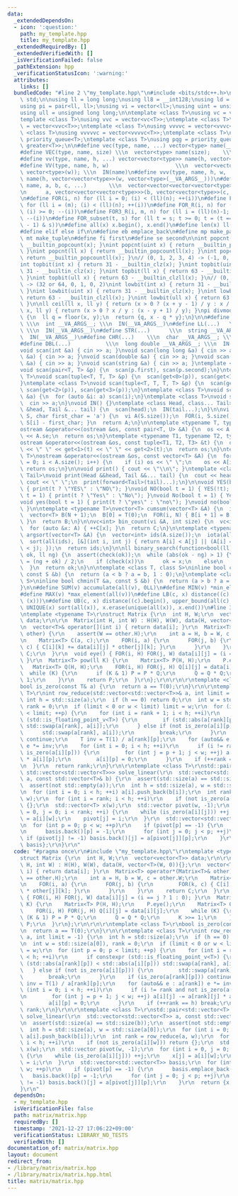 ```yaml
---
data:
  _extendedDependsOn:
  - icon: ':question:'
    path: my_template.hpp
    title: my_template.hpp
  _extendedRequiredBy: []
  _extendedVerifiedWith: []
  _isVerificationFailed: false
  _pathExtension: hpp
  _verificationStatusIcon: ':warning:'
  attributes:
    links: []
  bundledCode: "#line 2 \"my_template.hpp\"\n#include <bits/stdc++.h>\n\nusing namespace\
    \ std;\n\nusing ll = long long;\nusing ll8 = __int128;\nusing ld = long double;\n\
    using pi = pair<ll, ll>;\nusing vi = vector<ll>;\nusing uint = unsigned int;\n\
    using ull = unsigned long long;\n\ntemplate <class T>\nusing vc = vector<T>;\n\
    template <class T>\nusing vvc = vector<vc<T>>;\ntemplate <class T>\nusing vvvc\
    \ = vector<vvc<T>>;\ntemplate <class T>\nusing vvvvc = vector<vvvc<T>>;\ntemplate\
    \ <class T>\nusing vvvvvc = vector<vvvvc<T>>;\ntemplate <class T>\nusing pq =\
    \ priority_queue<T>;\ntemplate <class T>\nusing pqg = priority_queue<T, vector<T>,\
    \ greater<T>>;\n\n#define vec(type, name, ...) vector<type> name(__VA_ARGS__)\n\
    #define VEC(type, name, size) \\\n  vector<type> name(size);    \\\n  IN(name)\n\
    #define vv(type, name, h, ...) vector<vector<type>> name(h, vector<type>(__VA_ARGS__))\n\
    #define VV(type, name, h, w)                     \\\n  vector<vector<type>> name(h,\
    \ vector<type>(w)); \\\n  IN(name)\n#define vvv(type, name, h, w, ...) \\\n  vector<vector<vector<type>>>\
    \ name(h, vector<vector<type>>(w, vector<type>(__VA_ARGS__)))\n#define vvvv(type,\
    \ name, a, b, c, ...)       \\\n  vector<vector<vector<vector<type>>>> name( \\\
    \n      a, vector<vector<vector<type>>>(b, vector<vector<type>>(c, vector<type>(__VA_ARGS__))))\n\
    \n#define FOR(i, n) for (ll i = 0; (i) < (ll)(n); ++(i))\n#define FOR3(i, m, n)\
    \ for (ll i = (m); (i) < (ll)(n); ++(i))\n#define FOR_R(i, n) for (ll i = (ll)(n)-1;\
    \ (i) >= 0; --(i))\n#define FOR3_R(i, m, n) for (ll i = (ll)(n)-1; (i) >= (ll)(m);\
    \ --(i))\n#define FOR_subset(t, s) for (ll t = s; t >= 0; t = (t == 0 ? -1 : (t\
    \ - 1) & s))\n#define all(x) x.begin(), x.end()\n#define len(x) ll(x.size())\n\
    #define elif else if\n\n#define eb emplace_back\n#define mp make_pair\n#define\
    \ mt make_tuple\n#define fi first\n#define se second\n\nint popcnt(int x) { return\
    \ __builtin_popcount(x); }\nint popcnt(uint x) { return __builtin_popcount(x);\
    \ }\nint popcnt(ll x) { return __builtin_popcountll(x); }\nint popcnt(ull x) {\
    \ return __builtin_popcountll(x); }\n// (0, 1, 2, 3, 4) -> (-1, 0, 1, 1, 2)\n\
    int topbit(int x) { return 31 - __builtin_clz(x); }\nint topbit(uint x) { return\
    \ 31 - __builtin_clz(x); }\nint topbit(ll x) { return 63 - __builtin_clzll(x);\
    \ }\nint topbit(ull x) { return 63 - __builtin_clzll(x); }\n// (0, 1, 2, 3, 4)\
    \ -> (32 or 64, 0, 1, 0, 2)\nint lowbit(int x) { return 31 - __builtin_clz(x);\
    \ }\nint lowbit(uint x) { return 31 - __builtin_clz(x); }\nint lowbit(ll x) {\
    \ return 63 - __builtin_clzll(x); }\nint lowbit(ull x) { return 63 - __builtin_clzll(x);\
    \ }\n\nll ceil(ll x, ll y) { return (x > 0 ? (x + y - 1) / y : x / y); }\nll floor(ll\
    \ x, ll y) { return (x > 0 ? x / y : (x - y + 1) / y); }\npi divmod(ll x, ll y)\
    \ {\n  ll q = floor(x, y);\n  return {q, x - q * y};\n}\n\n#define INT(...)  \
    \ \\\n  int __VA_ARGS__; \\\n  IN(__VA_ARGS__)\n#define LL(...)   \\\n  ll __VA_ARGS__;\
    \ \\\n  IN(__VA_ARGS__)\n#define STR(...)      \\\n  string __VA_ARGS__; \\\n\
    \  IN(__VA_ARGS__)\n#define CHR(...)    \\\n  char __VA_ARGS__; \\\n  IN(__VA_ARGS__)\n\
    #define DBL(...)           \\\n  long double __VA_ARGS__; \\\n  IN(__VA_ARGS__)\n\
    void scan(int &a) { cin >> a; }\nvoid scan(long long &a) { cin >> a; }\nvoid scan(char\
    \ &a) { cin >> a; }\nvoid scan(double &a) { cin >> a; }\nvoid scan(long double\
    \ &a) { cin >> a; }\nvoid scan(string &a) { cin >> a; }\ntemplate <class T>\n\
    void scan(pair<T, T> &p) {\n  scan(p.first), scan(p.second);\n}\ntemplate <class\
    \ T>\nvoid scan(tuple<T, T, T> &p) {\n  scan(get<0>(p)), scan(get<1>(p)), scan(get<2>(p));\n\
    }\ntemplate <class T>\nvoid scan(tuple<T, T, T, T> &p) {\n  scan(get<0>(p)), scan(get<1>(p)),\
    \ scan(get<2>(p)), scan(get<3>(p));\n}\ntemplate <class T>\nvoid scan(vector<T>\
    \ &a) {\n  for (auto &i: a) scan(i);\n}\ntemplate <class T>\nvoid scan(T &a) {\n\
    \  cin >> a;\n}\nvoid IN() {}\ntemplate <class Head, class... Tail>\nvoid IN(Head\
    \ &head, Tail &... tail) {\n  scan(head);\n  IN(tail...);\n}\n\nvi s_to_vi(string\
    \ S, char first_char = 'a') {\n  vi A(S.size());\n  FOR(i, S.size()) { A[i] =\
    \ S[i] - first_char; }\n  return A;\n}\n\ntemplate <typename T, typename U>\n\
    ostream &operator<<(ostream &os, const pair<T, U> &A) {\n  os << A.fi << \" \"\
    \ << A.se;\n  return os;\n}\ntemplate <typename T1, typename T2, typename T3>\n\
    ostream &operator<<(ostream &os, const tuple<T1, T2, T3> &t) {\n  os << get<0>(t)\
    \ << \" \" << get<1>(t) << \" \" << get<2>(t);\n  return os;\n}\ntemplate <typename\
    \ T>\nostream &operator<<(ostream &os, const vector<T> &A) {\n  for (size_t i\
    \ = 0; i < A.size(); i++) {\n    if (i) os << \" \";\n    os << A[i];\n  }\n \
    \ return os;\n}\n\nvoid print() { cout << \"\\n\"; }\ntemplate <class Head, class...\
    \ Tail>\nvoid print(Head &&head, Tail &&... tail) {\n  cout << head;\n  if (sizeof...(Tail))\
    \ cout << \" \";\n  print(forward<Tail>(tail)...);\n}\n\nvoid YES(bool t = 1)\
    \ { print(t ? \"YES\" : \"NO\"); }\nvoid NO(bool t = 1) { YES(!t); }\nvoid Yes(bool\
    \ t = 1) { print(t ? \"Yes\" : \"No\"); }\nvoid No(bool t = 1) { Yes(!t); }\n\
    void yes(bool t = 1) { print(t ? \"yes\" : \"no\"); }\nvoid no(bool t = 1) { yes(!t);\
    \ }\n\ntemplate <typename T>\nvector<T> cumsum(vector<T> &A) {\n  int N = A.size();\n\
    \  vector<T> B(N + 1);\n  B[0] = T(0);\n  FOR(i, N) { B[i + 1] = B[i] + A[i];\
    \ }\n  return B;\n}\n\nvc<int> bin_count(vi &A, int size) {\n  vc<int> C(size);\n\
    \  for (auto &x: A) { ++C[x]; }\n  return C;\n}\n\ntemplate <typename T>\nvector<int>\
    \ argsort(vector<T> &A) {\n  vector<int> ids(A.size());\n  iota(all(ids), 0);\n\
    \  sort(all(ids), [&](int i, int j) { return A[i] < A[j] || (A[i] == A[j] && i\
    \ < j); });\n  return ids;\n}\n\nll binary_search(function<bool(ll)> check, ll\
    \ ok, ll ng) {\n  assert(check(ok));\n  while (abs(ok - ng) > 1) {\n    auto x\
    \ = (ng + ok) / 2;\n    if (check(x))\n      ok = x;\n    else\n      ng = x;\n\
    \  }\n  return ok;\n}\n\ntemplate <class T, class S>\ninline bool chmax(T &a,\
    \ const S &b) {\n  return (a < b ? a = b, 1 : 0);\n}\ntemplate <class T, class\
    \ S>\ninline bool chmin(T &a, const S &b) {\n  return (a > b ? a = b, 1 : 0);\n\
    }\n\n#define SUM(v) accumulate(all(v), 0LL)\n#define MIN(v) *min_element(all(v))\n\
    #define MAX(v) *max_element(all(v))\n#define LB(c, x) distance((c).begin(), lower_bound(all(c),\
    \ (x)))\n#define UB(c, x) distance((c).begin(), upper_bound(all(c), (x)))\n#define\
    \ UNIQUE(x) sort(all(x)), x.erase(unique(all(x)), x.end())\n#line 3 \"matrix/matrix.hpp\"\
    \ntemplate <typename T>\r\nstruct Matrix {\r\n  int H, W;\r\n  vector<vector<T>>\
    \ data;\r\n\r\n  Matrix(int H, int W) : H(H), W(W), data(H, vector<T>(W, 0)){};\r\
    \n  vector<T>& operator[](int i) { return data[i]; }\r\n  Matrix<T> operator*(Matrix<T>&\
    \ other) {\r\n    assert(W == other.H);\r\n    int a = H, b = W, c = other.W;\r\
    \n    Matrix<T> C(a, c);\r\n    FOR(i, a) {\r\n      FOR(j, b) {\r\n        FOR(k,\
    \ c) { C[i][k] += data[i][j] * other[j][k]; }\r\n      }\r\n    }\r\n    return\
    \ C;\r\n  }\r\n  void eye() { FOR(i, H) FOR(j, W) data[i][j] = (i == j ? 1 : 0);\
    \ }\r\n  Matrix<T> pow(ll K) {\r\n    Matrix<T> P(H, H);\r\n    P.eye();\r\n \
    \   Matrix<T> Q(H, H);\r\n    FOR(i, H) FOR(j, H) Q[i][j] = data[i][j];\r\n  \
    \  while (K) {\r\n      if (K & 1) P = P * Q;\r\n      Q = Q * Q;\r\n      K >>=\
    \ 1;\r\n    }\r\n    return P;\r\n  }\r\n};\r\n\r\n\r\ntemplate <class T>\r\n\
    bool is_zero(const T& a) {\r\n  return a == T(0);\r\n}\r\n\r\ntemplate <class\
    \ T>\r\nint row_reduce(std::vector<std::vector<T>>& a, int limit = -1) {\r\n \
    \ int h = std::size(a);\r\n  if (h == 0) return 0;\r\n  int w = std::size(a[0]),\
    \ rank = 0;\r\n  if (limit < 0 or w < limit) limit = w;\r\n  for (int p = 0; p\
    \ < limit; ++p) {\r\n    for (int i = rank + 1; i < h; ++i)\r\n      if constexpr\
    \ (std::is_floating_point_v<T>) {\r\n        if (std::abs(a[rank][p]) < std::abs(a[i][p]))\
    \ std::swap(a[rank], a[i]);\r\n      } else if (not is_zero(a[i][p])) {\r\n  \
    \      std::swap(a[rank], a[i]);\r\n        break;\r\n      }\r\n    if (is_zero(a[rank][p]))\
    \ continue;\r\n    T inv = T(1) / a[rank][p];\r\n    for (auto&& e : a[rank])\
    \ e *= inv;\r\n    for (int i = 0; i < h; ++i)\r\n      if (i != rank and not\
    \ is_zero(a[i][p])) {\r\n        for (int j = p + 1; j < w; ++j) a[i][j] -= a[rank][j]\
    \ * a[i][p];\r\n        a[i][p] = 0;\r\n      }\r\n    if (++rank == h) break;\r\
    \n  }\r\n  return rank;\r\n}\r\n\r\ntemplate <class T>\r\nstd::pair<std::vector<T>,\
    \ std::vector<std::vector<T>>> solve_linear(\r\n  std::vector<std::vector<T>>\
    \ a, const std::vector<T>& b) {\r\n  assert(std::size(a) == std::size(b));\r\n\
    \  assert(not std::empty(a));\r\n  int h = std::size(a), w = std::size(a[0]);\r\
    \n  for (int i = 0; i < h; ++i) a[i].push_back(b[i]);\r\n  int rank = row_reduce(a,\
    \ w);\r\n  for (int i = rank; i < h; ++i)\r\n    if (not is_zero(a[i][w])) return\
    \ {};\r\n  std::vector<T> x(w);\r\n  std::vector pivot(w, -1);\r\n  for (int i\
    \ = 0, j = 0; i < rank; ++i) {\r\n    while (is_zero(a[i][j])) ++j;\r\n    x[j]\
    \ = a[i][w];\r\n    pivot[j] = i;\r\n  }\r\n  std::vector<std::vector<T>> basis;\r\
    \n  for (int p = 0; p < w; ++p)\r\n    if (pivot[p] == -1) {\r\n      basis.emplace_back(w);\r\
    \n      basis.back()[p] = -1;\r\n      for (int j = 0; j < p; ++j)\r\n       \
    \ if (pivot[j] != -1) basis.back()[j] = a[pivot[j]][p];\r\n    }\r\n  return {x,\
    \ basis};\r\n}\r\n"
  code: "#pragma once\r\n#include \"my_template.hpp\"\r\ntemplate <typename T>\r\n\
    struct Matrix {\r\n  int H, W;\r\n  vector<vector<T>> data;\r\n\r\n  Matrix(int\
    \ H, int W) : H(H), W(W), data(H, vector<T>(W, 0)){};\r\n  vector<T>& operator[](int\
    \ i) { return data[i]; }\r\n  Matrix<T> operator*(Matrix<T>& other) {\r\n    assert(W\
    \ == other.H);\r\n    int a = H, b = W, c = other.W;\r\n    Matrix<T> C(a, c);\r\
    \n    FOR(i, a) {\r\n      FOR(j, b) {\r\n        FOR(k, c) { C[i][k] += data[i][j]\
    \ * other[j][k]; }\r\n      }\r\n    }\r\n    return C;\r\n  }\r\n  void eye()\
    \ { FOR(i, H) FOR(j, W) data[i][j] = (i == j ? 1 : 0); }\r\n  Matrix<T> pow(ll\
    \ K) {\r\n    Matrix<T> P(H, H);\r\n    P.eye();\r\n    Matrix<T> Q(H, H);\r\n\
    \    FOR(i, H) FOR(j, H) Q[i][j] = data[i][j];\r\n    while (K) {\r\n      if\
    \ (K & 1) P = P * Q;\r\n      Q = Q * Q;\r\n      K >>= 1;\r\n    }\r\n    return\
    \ P;\r\n  }\r\n};\r\n\r\n\r\ntemplate <class T>\r\nbool is_zero(const T& a) {\r\
    \n  return a == T(0);\r\n}\r\n\r\ntemplate <class T>\r\nint row_reduce(std::vector<std::vector<T>>&\
    \ a, int limit = -1) {\r\n  int h = std::size(a);\r\n  if (h == 0) return 0;\r\
    \n  int w = std::size(a[0]), rank = 0;\r\n  if (limit < 0 or w < limit) limit\
    \ = w;\r\n  for (int p = 0; p < limit; ++p) {\r\n    for (int i = rank + 1; i\
    \ < h; ++i)\r\n      if constexpr (std::is_floating_point_v<T>) {\r\n        if\
    \ (std::abs(a[rank][p]) < std::abs(a[i][p])) std::swap(a[rank], a[i]);\r\n   \
    \   } else if (not is_zero(a[i][p])) {\r\n        std::swap(a[rank], a[i]);\r\n\
    \        break;\r\n      }\r\n    if (is_zero(a[rank][p])) continue;\r\n    T\
    \ inv = T(1) / a[rank][p];\r\n    for (auto&& e : a[rank]) e *= inv;\r\n    for\
    \ (int i = 0; i < h; ++i)\r\n      if (i != rank and not is_zero(a[i][p])) {\r\
    \n        for (int j = p + 1; j < w; ++j) a[i][j] -= a[rank][j] * a[i][p];\r\n\
    \        a[i][p] = 0;\r\n      }\r\n    if (++rank == h) break;\r\n  }\r\n  return\
    \ rank;\r\n}\r\n\r\ntemplate <class T>\r\nstd::pair<std::vector<T>, std::vector<std::vector<T>>>\
    \ solve_linear(\r\n  std::vector<std::vector<T>> a, const std::vector<T>& b) {\r\
    \n  assert(std::size(a) == std::size(b));\r\n  assert(not std::empty(a));\r\n\
    \  int h = std::size(a), w = std::size(a[0]);\r\n  for (int i = 0; i < h; ++i)\
    \ a[i].push_back(b[i]);\r\n  int rank = row_reduce(a, w);\r\n  for (int i = rank;\
    \ i < h; ++i)\r\n    if (not is_zero(a[i][w])) return {};\r\n  std::vector<T>\
    \ x(w);\r\n  std::vector pivot(w, -1);\r\n  for (int i = 0, j = 0; i < rank; ++i)\
    \ {\r\n    while (is_zero(a[i][j])) ++j;\r\n    x[j] = a[i][w];\r\n    pivot[j]\
    \ = i;\r\n  }\r\n  std::vector<std::vector<T>> basis;\r\n  for (int p = 0; p <\
    \ w; ++p)\r\n    if (pivot[p] == -1) {\r\n      basis.emplace_back(w);\r\n   \
    \   basis.back()[p] = -1;\r\n      for (int j = 0; j < p; ++j)\r\n        if (pivot[j]\
    \ != -1) basis.back()[j] = a[pivot[j]][p];\r\n    }\r\n  return {x, basis};\r\n\
    }\r\n"
  dependsOn:
  - my_template.hpp
  isVerificationFile: false
  path: matrix/matrix.hpp
  requiredBy: []
  timestamp: '2021-12-27 17:06:22+09:00'
  verificationStatus: LIBRARY_NO_TESTS
  verifiedWith: []
documentation_of: matrix/matrix.hpp
layout: document
redirect_from:
- /library/matrix/matrix.hpp
- /library/matrix/matrix.hpp.html
title: matrix/matrix.hpp
---
```

